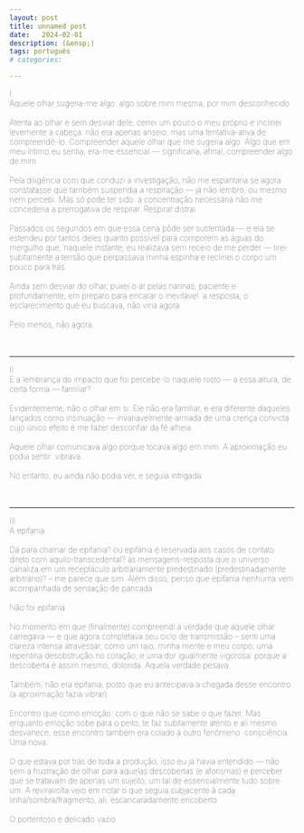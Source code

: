 ```yaml
---
layout: post
title: unnamed post
date:   2024-02-01
description: (&ensp;)
tags: português
# categories: 

---
```


<span style="font-size:14px;font-weight:lighter"> 
I.
<br> Aquele olhar sugeria-me algo: algo sobre mim mesma, por mim desconhecido. 
<br>
<br> Atenta ao olhar e sem desviar dele, cerrei um pouco o meu próprio e inclinei levemente a cabeça: não era apenas anseio, mas uma tentativa-ativa de compreendê-lo. Compreender aquele olhar que me sugeria algo. Algo que em meu íntimo eu sentia, era-me essencial — significaria, afinal, compreender algo de mim. 
<br>
<br> Pela diligência com que conduzi a investigação, não me espantaria se agora constatasse que também suspendia a respiração — já não lembro, ou mesmo nem percebi. Mas só pode ter sido: a concentração necessária não me concederia a prerrogativa de respirar. Respirar distrai.
<br>
<br> Passados os segundos em que essa cena pôde ser sustentada — e ela se estendeu por tantos deles quanto possível para comporem as águas do mergulho que, naquele instante, eu realizava sem receio de me perder — tirei subitamente a tensão que perpassava minha espinha e reclinei o corpo um pouco para trás.
<br>
<br> Ainda sem desviar do olhar, puxei o ar pelas narinas, paciente e profundamente, em preparo para encarar o inevitável: a resposta, o esclarecimento que eu buscava, não viria agora. 
<br>
<br> Pelo menos, não agora.
</span>
<br>
<br>
<br>
<hr>
<span style="font-size:14px;font-weight:lighter"> 
II.
<br> E a lembrança do impacto que foi percebe-lo naquele rosto — a essa altura, de certa forma — familiar?
<br>
<br> Evidentemente, não o olhar em si. Ele não era familiar, e era diferente daqueles lançados como insinuação — invariavelmente armada de uma crença convicta cujo único efeito é me fazer desconfiar da fé alheia.
<br>
<br> Aquele olhar comunicava algo porque tocava algo em mim. A aproximação eu podia sentir: vibrava.
<br>
<br> No entanto, eu ainda não podia ver, e seguia intrigada.
</span>
<br>
<br> 
<br>
<hr>
<span style="font-size:14px;font-weight:lighter"> 
III.
<br> A epifania. 
<br>
<br> Dá para chamar de epifania? ou epifania é reservada aos casos de contato direto com aquilo-transcedental? às mensagens-resposta que o universo canaliza em um receptáculo arbitrariamente predestinado (predestinadamente arbitrário)? – me parece que sim. Além disso, penso que epifania nenhuma vem acompanhada de sensação de pancada.
<br> 
<br> Não foi epifania.
<br>
<br> No momento em que (finalmente) compreendi a verdade que aquele olhar carregava — e que agora completava seu ciclo de transmissão – senti uma clareza intensa atravessar, como um raio, minha mente e meu corpo; uma repentina desobstrução no coração; e uma dor igualmente vigorosa: porque a descoberta é assim mesmo, dolorida. Aquela verdade pesava.
<br>
<br> Também, não era epifania, posto que eu antecipava a chegada desse encontro (a aproximação fazia vibrar). 
<br>
<br> Encontro que como emoção: com o que não se sabe o que fazer. Mas enquanto emoção sobe para o peito, te faz subitamente atento e ali mesmo desvanece, esse encontro também era colado à outro fenômeno: consciência. Uma nova.
<br>
<br> O que estava por trás de toda a produção, isso eu já havia entendido — não sem a frustração de olhar para aquelas descobertas (e aforismas) e perceber que se tratavam de apenas um sujeito; um tal de essencialmente tudo sobre um. A reviravolta veio em notar o que seguia subjacente à cada linha/sombra/fragmento, ali, escancaradamente encoberto.
<br> 
<br> O portentoso e delicado vazio.
<br> 
<br>
</span> 
<!-- Eu seguia intrigada, e mesmo quando não, este mistério ocupava-me incessantemente.-->

<!-- (o que vem depois, procurar entender ou prolongar aquilo, não é mais aquela emoção) -->

<!-- <br> Ainda vibrava. Como a abelha faminta hovering around a flor com polen. Não era imaginário, era físico: física. Uma aproximação que não passa desavisada: polarização; transmissão de sinais; ondas de som alteradas. 
<br>
<br> E então o momento da realização. Não menos que uma pancada e um nocaute. Abrupto silêncio. Como o derradeiro encontro da abelha com a superfície da flor. 
<br>
<br> Não foi menos do que uma pancada. Silenciou, também, como a abelha ao pousar na flor. A alteração do campo elétrico; equilíbrio/balanceamento.
<br> 
<br> -->

<!-- Emoção é aquilo que veio e você não soube o que fazer com aquilo. Aquilo que sobe para o peito. Te faz subitamente atento. O que vem em seguida, procurar entender ou prolongar aquilo, não é mais aquela emoção 
Aquilo que vem e com o que não se sabe o que fazer. Aquilo que sobe para o peito, torna a pessoa subitamente atenta. E aquilo que vem em seguida, busca por entendimento ou  -->